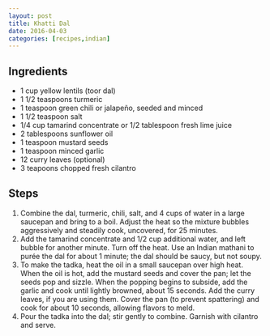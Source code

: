 ```yaml
---
layout: post
title: Khatti Dal
date: 2016-04-03
categories: [recipes,indian]
---
```


## Ingredients

* 1 cup yellow lentils (toor dal)
* 1 1/2 teaspoons turmeric
* 1 teaspoon green chili or jalapeño, seeded and minced
* 1 1/2 teaspoon salt
* 1/4 cup tamarind concentrate or 1/2 tablespoon fresh lime juice
* 2 tablespoons sunflower oil
* 1 teaspoon mustard seeds
* 1 teaspoon minced garlic
* 12 curry leaves (optional)
* 3 teapoons chopped fresh cilantro

## Steps

1. Combine the dal, turmeric, chili, salt, and 4 cups of water in a large saucepan and bring to a boil. Adjust the heat so the mixture bubbles aggressively and steadily cook, uncovered, for 25 minutes.
1. Add the tamarind concentrate and 1/2 cup additional water, and left bubble for another minute. Turn off the heat. Use an Indian mathani to purée the dal for about 1 minute; the dal should be saucy, but not soupy.
1. To make the tadka, heat the oil in a small saucepan over high heat. When the oil is hot, add the mustard seeds and cover the pan; let the seeds pop and sizzle. When the popping begins to subside, add the garlic and cook until lightly browned, about 15 seconds. Add the curry leaves, if you are using them. Cover the pan (to prevent spattering) and cook for about 10 seconds, allowing flavors to meld.
1. Pour the tadka into the dal; stir gently to combine. Garnish with cilantro and serve.
